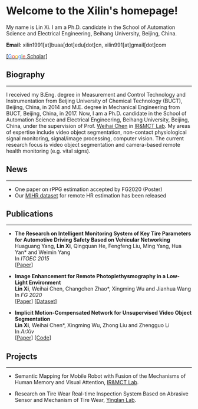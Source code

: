 # Welcome to the Xilin's homepage!
My name is Lin Xi. I am a Ph.D. candidate in the School of Automation Science and Electrical Engineering, Beihang University, Beijing, China.

**Email**: xilin1991[at]buaa[dot]edu[dot]cn, xilin991[at]gmail[dot]com

<a href="https://scholar.google.com/citations?hl=zh-CN&user=P0TIVUkAAAAJ" target="_blank">[<font color="#4285F4" data-darkreader-inline-color="" style="--darkreader-inline-color:#4ba0f4;">G</font><font color="#DB4437" data-darkreader-inline-color="" style="--darkreader-inline-color:#de5448;">o</font><font color="#F4B400" data-darkreader-inline-color="" style="--darkreader-inline-color:#ffc521;">o</font><font color="#4285F4" data-darkreader-inline-color="" style="--darkreader-inline-color:#4ba0f4;">g</font><font color="#0F9D58" data-darkreader-inline-color="" style="--darkreader-inline-color:#63f0ab;">l</font><font color="#DB4437" data-darkreader-inline-color="" style="--darkreader-inline-color:#de5448;">e</font> Scholar]</a>
    

## Biography
***
I received my B.Eng. degree in Measurement and Control Technology and Instrumentation from Beijing University of Chemical Technology (BUCT), Beijing, China, in 2014 and M.E. degree in Mechanical Engineering from BUCT, Beijing, China, in 2017. Now, I am a Ph.D. candidate in the School of Automation Science and Electrical Engineering, Beihang University, Beijing, China, under the supervision of Prof. <a href="http://irmct.buaa.edu.cn/sysgk2/dsfc.htm" target="_blank">Weihai Chen</a> in <a href="http://irmct.buaa.edu.cn/" target="_blank">IR&MCT Lab</a>. My areas of expertise include video object segmentation, non-contact physiological signal monitoring, signal/image processing, computer vision. The current research focus is video object segmentation and camera-based remote health monitoring (e.g. vital signs).

## News
***
* One paper on rPPG estimation accepted by FG2020 (Poster)
* Our <a href="https://github.com/xilin1991/Large-scale-Multi-illumination-HR-Database" target="_blank">MIHR dataset</a> for remote HR estimation has been released

## Publications
***
* **The Research on Intelligent Monitoring System of Key Tire Parameters for Automotive Driving Safety Based on Vehicular Networking**
  <br>
  Huaguang Yang, **Lin Xi**, Qingquan He, Fengfeng Liu, Ming Yang, Hua Yan* and Weimin Yang
  <br>
  In *ITOEC 2015*
  <br>
  [<a href="https://www.atlantis-press.com/proceedings/itoec-15/16821" target="_blank">Paper</a>]

* **Image Enhancement for Remote Photoplethysmography in a Low-Light Environment**
  <br>
  **Lin Xi**, Weihai Chen, Changchen Zhao*, Xingming Wu and Jianhua Wang
  <br>
  In *FG 2020*
  <br>
  [<a href="https://ieeexplore.ieee.org/document/9320298" target="_blank">Paper</a>] [<a href="https://github.com/xilin1991/Large-scale-Multi-illumination-HR-Database" target="_blank">Dataset</a>]

* **Implicit Motion-Compensated Network for Unsupervised Video Object Segmentation**
  <br>
  **Lin Xi**, Weihai Chen*, Xingming Wu, Zhong Liu and Zhengguo Li
  <br>
  In *ArXiv*
  <br>
  [<a href="https://arxiv.org/abs/2204.02791" target="_blank">Paper</a>] [<a href="https://github.com/xilin1991/IMCNet" target="_blank">Code</a>]

## Projects
***
* Semantic Mapping for Mobile Robot with Fusion of the Mechanisms of Human Memory and Visual Attention, <a href="http://irmct.buaa.edu.cn/" target="_blank">IR&MCT Lab</a>.

* Research on Tire Wear Real-time Inspection System Based on Abrasive Sensor and Mechanism of Tire Wear, <a href="https://mech.buct.edu.cn/3128/list.htm" target="_blank">Yinglan Lab</a>.

<!-- ## Tutorial
***

## Honors & Awards
*** -->
